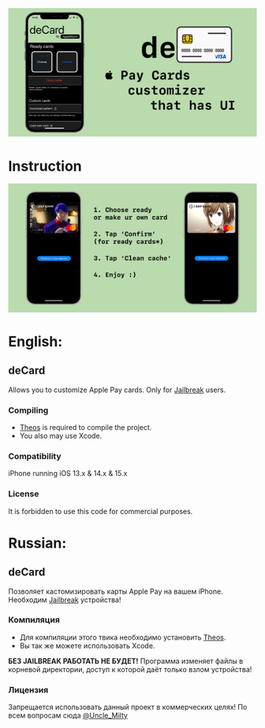 <img src="/githubAssets/preview.jpg">

<!-- # Preview -->

<!-- <img src="/githubAssets/previewScreen.png"> -->

# Instruction

<img src="/githubAssets/instruction.png">

# English:

## deCard
Allows you to customize Apple Pay cards. Only for [Jailbreak](https://www.cydiafree.com) users.

### Compiling
  - [Theos](https://theos.dev/) is required to compile the project.
  - You also may use Xcode.

### Compatibility
iPhone running iOS 13.x & 14.x & 15.x

### License
It is forbidden to use this code for commercial purposes. 


# Russian:

## deCard
Позволяет кастомизировать карты Apple Pay на вашем iPhone. Необходим [Jailbreak](https://www.cydiafree.com) устройства!

### Компиляция   
  - Для компиляции этого твика необходимо установить [Theos](https://theos.dev/).
  - Вы так же можете использовать Xcode.
    
**БЕЗ JAILBREAK РАБОТАТЬ НЕ БУДЕТ!** Программа изменяет файлы в корневой директории, доступ к которой даёт только взлом устройства!

### Лицензия
Запрещается использовать данный проект в коммерческих целях!
По всем вопросам сюда [@Uncle_Milty](https://t.me/Uncle_Milty)
